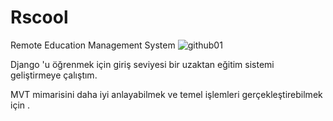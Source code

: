 # Rscool
Remote Education Management System
![github01](https://user-images.githubusercontent.com/33762342/99358405-88443200-28be-11eb-9804-fe4adb9232de.png)


Django 'u öğrenmek için giriş seviyesi bir uzaktan eğitim sistemi geliştirmeye çalıştım.

MVT mimarisini daha iyi anlayabilmek ve temel işlemleri gerçekleştirebilmek için .
